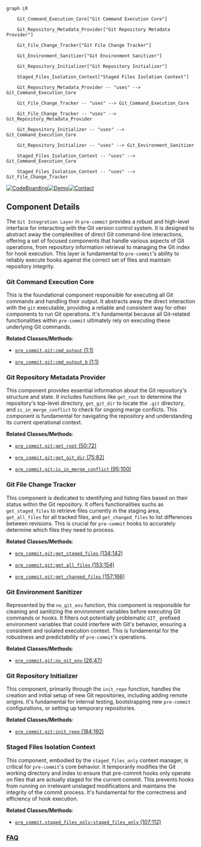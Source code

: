 ```mermaid

graph LR

    Git_Command_Execution_Core["Git Command Execution Core"]

    Git_Repository_Metadata_Provider["Git Repository Metadata Provider"]

    Git_File_Change_Tracker["Git File Change Tracker"]

    Git_Environment_Sanitizer["Git Environment Sanitizer"]

    Git_Repository_Initializer["Git Repository Initializer"]

    Staged_Files_Isolation_Context["Staged Files Isolation Context"]

    Git_Repository_Metadata_Provider -- "uses" --> Git_Command_Execution_Core

    Git_File_Change_Tracker -- "uses" --> Git_Command_Execution_Core

    Git_File_Change_Tracker -- "uses" --> Git_Repository_Metadata_Provider

    Git_Repository_Initializer -- "uses" --> Git_Command_Execution_Core

    Git_Repository_Initializer -- "uses" --> Git_Environment_Sanitizer

    Staged_Files_Isolation_Context -- "uses" --> Git_Command_Execution_Core

    Staged_Files_Isolation_Context -- "uses" --> Git_File_Change_Tracker

```

[![CodeBoarding](https://img.shields.io/badge/Generated%20by-CodeBoarding-9cf?style=flat-square)](https://github.com/CodeBoarding/GeneratedOnBoardings)[![Demo](https://img.shields.io/badge/Try%20our-Demo-blue?style=flat-square)](https://www.codeboarding.org/demo)[![Contact](https://img.shields.io/badge/Contact%20us%20-%20contact@codeboarding.org-lightgrey?style=flat-square)](mailto:contact@codeboarding.org)



## Component Details



The `Git Integration Layer` in `pre-commit` provides a robust and high-level interface for interacting with the Git version control system. It is designed to abstract away the complexities of direct Git command-line interactions, offering a set of focused components that handle various aspects of Git operations, from repository information retrieval to managing the Git index for hook execution. This layer is fundamental to `pre-commit`'s ability to reliably execute hooks against the correct set of files and maintain repository integrity.



### Git Command Execution Core

This is the foundational component responsible for executing all Git commands and handling their output. It abstracts away the direct interaction with the `git` executable, providing a reliable and consistent way for other components to run Git operations. It's fundamental because all Git-related functionalities within `pre-commit` ultimately rely on executing these underlying Git commands.





**Related Classes/Methods**:



- <a href="https://github.com/pre-commit/pre-commit/blob/master/pre_commit/git.py#L1-L1" target="_blank" rel="noopener noreferrer">`pre_commit.git:cmd_output` (1:1)</a>

- <a href="https://github.com/pre-commit/pre-commit/blob/master/pre_commit/git.py#L1-L1" target="_blank" rel="noopener noreferrer">`pre_commit.git:cmd_output_b` (1:1)</a>





### Git Repository Metadata Provider

This component provides essential information about the Git repository's structure and state. It includes functions like `get_root` to determine the repository's top-level directory, `get_git_dir` to locate the `.git` directory, and `is_in_merge_conflict` to check for ongoing merge conflicts. This component is fundamental for navigating the repository and understanding its current operational context.





**Related Classes/Methods**:



- <a href="https://github.com/pre-commit/pre-commit/blob/master/pre_commit/git.py#L50-L72" target="_blank" rel="noopener noreferrer">`pre_commit.git:get_root` (50:72)</a>

- <a href="https://github.com/pre-commit/pre-commit/blob/master/pre_commit/git.py#L75-L82" target="_blank" rel="noopener noreferrer">`pre_commit.git:get_git_dir` (75:82)</a>

- <a href="https://github.com/pre-commit/pre-commit/blob/master/pre_commit/git.py#L95-L100" target="_blank" rel="noopener noreferrer">`pre_commit.git:is_in_merge_conflict` (95:100)</a>





### Git File Change Tracker

This component is dedicated to identifying and listing files based on their status within the Git repository. It offers functionalities suchs as `get_staged_files` to retrieve files currently in the staging area, `get_all_files` for all tracked files, and `get_changed_files` to list differences between revisions. This is crucial for `pre-commit` hooks to accurately determine which files they need to process.





**Related Classes/Methods**:



- <a href="https://github.com/pre-commit/pre-commit/blob/master/pre_commit/git.py#L134-L142" target="_blank" rel="noopener noreferrer">`pre_commit.git:get_staged_files` (134:142)</a>

- <a href="https://github.com/pre-commit/pre-commit/blob/master/pre_commit/git.py#L153-L154" target="_blank" rel="noopener noreferrer">`pre_commit.git:get_all_files` (153:154)</a>

- <a href="https://github.com/pre-commit/pre-commit/blob/master/pre_commit/git.py#L157-L166" target="_blank" rel="noopener noreferrer">`pre_commit.git:get_changed_files` (157:166)</a>





### Git Environment Sanitizer

Represented by the `no_git_env` function, this component is responsible for cleaning and sanitizing the environment variables before executing Git commands or hooks. It filters out potentially problematic `GIT_` prefixed environment variables that could interfere with Git's behavior, ensuring a consistent and isolated execution context. This is fundamental for the robustness and predictability of `pre-commit`'s operations.





**Related Classes/Methods**:



- <a href="https://github.com/pre-commit/pre-commit/blob/master/pre_commit/git.py#L26-L47" target="_blank" rel="noopener noreferrer">`pre_commit.git:no_git_env` (26:47)</a>





### Git Repository Initializer

This component, primarily through the `init_repo` function, handles the creation and initial setup of new Git repositories, including adding remote origins. It's fundamental for internal testing, bootstrapping new `pre-commit` configurations, or setting up temporary repositories.





**Related Classes/Methods**:



- <a href="https://github.com/pre-commit/pre-commit/blob/master/pre_commit/git.py#L184-L192" target="_blank" rel="noopener noreferrer">`pre_commit.git:init_repo` (184:192)</a>





### Staged Files Isolation Context

This component, embodied by the `staged_files_only` context manager, is critical for `pre-commit`'s core behavior. It temporarily modifies the Git working directory and index to ensure that pre-commit hooks only operate on files that are actually staged for the current commit. This prevents hooks from running on irrelevant unstaged modifications and maintains the integrity of the commit process. It's fundamental for the correctness and efficiency of hook execution.





**Related Classes/Methods**:



- <a href="https://github.com/pre-commit/pre-commit/blob/master/pre_commit/staged_files_only.py#L107-L112" target="_blank" rel="noopener noreferrer">`pre_commit.staged_files_only:staged_files_only` (107:112)</a>









### [FAQ](https://github.com/CodeBoarding/GeneratedOnBoardings/tree/main?tab=readme-ov-file#faq)